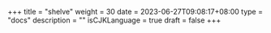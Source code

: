 +++
title = "shelve"
weight = 30
date = 2023-06-27T09:08:17+08:00
type = "docs"
description = ""
isCJKLanguage = true
draft = false
+++